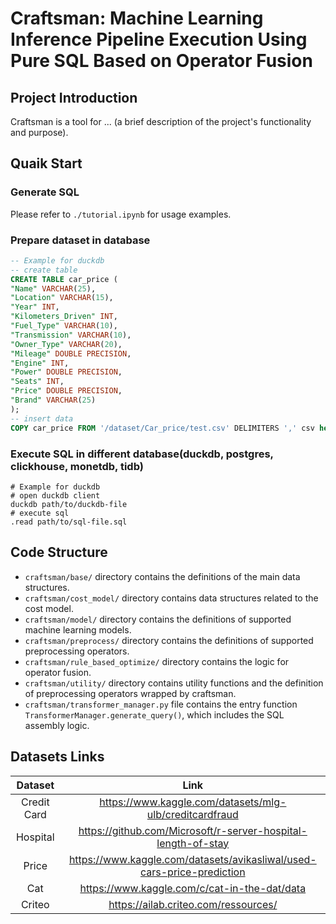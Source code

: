 # Craftsman: Machine Learning Inference Pipeline Execution Using Pure SQL Based on Operator Fusion

## Project Introduction
Craftsman is a tool for ... (a brief description of the project's functionality and purpose).



## Quaik Start

### Generate SQL
Please refer to `./tutorial.ipynb` for usage examples.

### Prepare dataset in database
```sql
-- Example for duckdb
-- create table
CREATE TABLE car_price (
"Name" VARCHAR(25),
"Location" VARCHAR(15),
"Year" INT,
"Kilometers_Driven" INT,
"Fuel_Type" VARCHAR(10),
"Transmission" VARCHAR(10),
"Owner_Type" VARCHAR(20),
"Mileage" DOUBLE PRECISION,
"Engine" INT,
"Power" DOUBLE PRECISION,
"Seats" INT,
"Price" DOUBLE PRECISION,
"Brand" VARCHAR(25)
);
-- insert data
COPY car_price FROM '/dataset/Car_price/test.csv' DELIMITERS ',' csv header;
```

### Execute SQL in different database(duckdb, postgres, clickhouse, monetdb, tidb)
```shell
# Example for duckdb
# open duckdb client
duckdb path/to/duckdb-file
# execute sql
.read path/to/sql-file.sql
```


## Code Structure
- `craftsman/base/` directory contains the definitions of the main data structures.
- `craftsman/cost_model/` directory contains data structures related to the cost model.
- `craftsman/model/` directory contains the definitions of supported machine learning models.
- `craftsman/preprocess/` directory contains the definitions of supported preprocessing operators.
- `craftsman/rule_based_optimize/` directory contains the logic for operator fusion.
- `craftsman/utility/` directory contains utility functions and the definition of preprocessing operators wrapped by craftsman.
- `craftsman/transformer_manager.py` file contains the entry function `TransformerManager.generate_query()`, which includes the SQL assembly logic.

## Datasets Links

| Dataset | Link |
|:---:|:---:|
| Credit Card | https://www.kaggle.com/datasets/mlg-ulb/creditcardfraud |
| Hospital | https://github.com/Microsoft/r-server-hospital-length-of-stay |
| Price | https://www.kaggle.com/datasets/avikasliwal/used-cars-price-prediction |
| Cat | https://www.kaggle.com/c/cat-in-the-dat/data |
| Criteo | https://ailab.criteo.com/ressources/ |